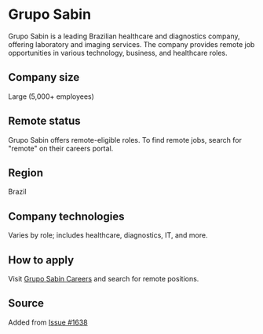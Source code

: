 # Grupo Sabin

Grupo Sabin is a leading Brazilian healthcare and diagnostics company, offering laboratory and imaging services. The company provides remote job opportunities in various technology, business, and healthcare roles.

## Company size
Large (5,000+ employees)

## Remote status
Grupo Sabin offers remote-eligible roles. To find remote jobs, search for "remote" on their careers portal.

## Region
Brazil

## Company technologies
Varies by role; includes healthcare, diagnostics, IT, and more.

## How to apply
Visit [Grupo Sabin Careers](https://gruposabin.gupy.io) and search for remote positions.

## Source
Added from [Issue #1638](https://github.com/remoteintech/remote-jobs/issues/1638)
